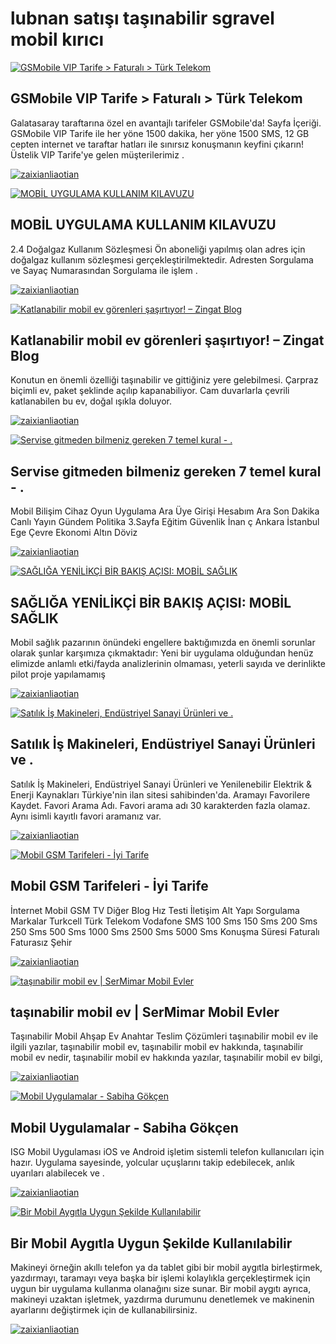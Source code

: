 # lubnan satışı taşınabilir sgravel mobil kırıcı
<a href="https://mnn.zoosnet.net/LR/Chatpre.aspx?id=MNN94995150&p=https://topgrinding.com/" target="_blank">![GSMobile VIP Tarife > Faturalı > Türk Telekom](https://github.com/technlg/images/blob/main/48.jpg)</a>
## GSMobile VIP Tarife > Faturalı > Türk Telekom
Galatasaray taraftarına özel en avantajlı tarifeler GSMobile'da! Sayfa İçeriği. GSMobile VIP Tarife ile her yöne 1500 dakika, her yöne 1500 SMS, 12 GB cepten internet ve taraftar hatları ile sınırsız konuşmanın keyfini çıkarın! Üstelik VIP Tarife'ye gelen müşterilerimiz .
<a href="https://mnn.zoosnet.net/LR/Chatpre.aspx?id=MNN94995150&p=https://topgrinding.com/" target="_blank"><img src="https://github.com/technlg/images/raw/main/chat11.jpg" alt="zaixianliaotian"/></a><a href="//whatsapp.shibangsoft.com/WhatsApp.php" ><img src="https://github.com/technlg/images/raw/main/chat11.png" alt=""></a>
<a href="https://mnn.zoosnet.net/LR/Chatpre.aspx?id=MNN94995150&p=https://topgrinding.com/" target="_blank">![MOBİL UYGULAMA KULLANIM KILAVUZU](https://github.com/technlg/images/blob/main/42.jpg)</a>
## MOBİL UYGULAMA KULLANIM KILAVUZU
2.4 Doğalgaz Kullanım Sözleşmesi Ön aboneliği yapılmış olan adres için doğalgaz kullanım sözleşmesi gerçekleştirilmektedir. Adresten Sorgulama ve Sayaç Numarasından Sorgulama ile işlem .
<a href="https://mnn.zoosnet.net/LR/Chatpre.aspx?id=MNN94995150&p=https://topgrinding.com/" target="_blank"><img src="https://github.com/technlg/images/raw/main/chat11.jpg" alt="zaixianliaotian"/></a><a href="//whatsapp.shibangsoft.com/WhatsApp.php" ><img src="https://github.com/technlg/images/raw/main/chat11.png" alt=""></a>
<a href="https://mnn.zoosnet.net/LR/Chatpre.aspx?id=MNN94995150&p=https://topgrinding.com/" target="_blank">![Katlanabilir mobil ev görenleri şaşırtıyor! – Zingat Blog](https://github.com/technlg/images/blob/main/22.jpg)</a>
## Katlanabilir mobil ev görenleri şaşırtıyor! – Zingat Blog
Konutun en önemli özelliği taşınabilir ve gittiğiniz yere gelebilmesi. Çarpraz biçimli ev, paket şeklinde açılıp kapanabiliyor. Cam duvarlarla çevrili katlanabilen bu ev, doğal ışıkla doluyor.
<a href="https://mnn.zoosnet.net/LR/Chatpre.aspx?id=MNN94995150&p=https://topgrinding.com/" target="_blank"><img src="https://github.com/technlg/images/raw/main/chat11.jpg" alt="zaixianliaotian"/></a><a href="//whatsapp.shibangsoft.com/WhatsApp.php" ><img src="https://github.com/technlg/images/raw/main/chat11.png" alt=""></a>
<a href="https://mnn.zoosnet.net/LR/Chatpre.aspx?id=MNN94995150&p=https://topgrinding.com/" target="_blank">![Servise gitmeden bilmeniz gereken 7 temel kural - .](https://github.com/technlg/images/blob/main/17.jpg)</a>
## Servise gitmeden bilmeniz gereken 7 temel kural - .
Mobil Bilişim Cihaz Oyun Uygulama Ara Üye Girişi Hesabım Ara Son Dakika Canlı Yayın Gündem Politika 3.Sayfa Eğitim Güvenlik İnan ç Ankara İstanbul Ege Çevre Ekonomi Altın Döviz 
<a href="https://mnn.zoosnet.net/LR/Chatpre.aspx?id=MNN94995150&p=https://topgrinding.com/" target="_blank"><img src="https://github.com/technlg/images/raw/main/chat11.jpg" alt="zaixianliaotian"/></a><a href="//whatsapp.shibangsoft.com/WhatsApp.php" ><img src="https://github.com/technlg/images/raw/main/chat11.png" alt=""></a>
<a href="https://mnn.zoosnet.net/LR/Chatpre.aspx?id=MNN94995150&p=https://topgrinding.com/" target="_blank">![SAĞLIĞA YENİLİKÇİ BİR BAKIŞ AÇISI: MOBİL SAĞLIK](https://github.com/technlg/images/blob/main/45.jpg)</a>
## SAĞLIĞA YENİLİKÇİ BİR BAKIŞ AÇISI: MOBİL SAĞLIK
Mobil sağlık pazarının önündeki engellere baktığımızda en önemli sorunlar olarak şunlar karşımıza çıkmaktadır: Yeni bir uygulama olduğundan henüz elimizde anlamlı etki/fayda analizlerinin olmaması, yeterli sayıda ve derinlikte pilot proje yapılamamış
<a href="https://mnn.zoosnet.net/LR/Chatpre.aspx?id=MNN94995150&p=https://topgrinding.com/" target="_blank"><img src="https://github.com/technlg/images/raw/main/chat11.jpg" alt="zaixianliaotian"/></a><a href="//whatsapp.shibangsoft.com/WhatsApp.php" ><img src="https://github.com/technlg/images/raw/main/chat11.png" alt=""></a>
<a href="https://mnn.zoosnet.net/LR/Chatpre.aspx?id=MNN94995150&p=https://topgrinding.com/" target="_blank">![Satılık İş Makineleri, Endüstriyel Sanayi Ürünleri ve .](https://github.com/technlg/images/blob/main/20.jpg)</a>
## Satılık İş Makineleri, Endüstriyel Sanayi Ürünleri ve .
Satılık İş Makineleri, Endüstriyel Sanayi Ürünleri ve Yenilenebilir Elektrik & Enerji Kaynakları Türkiye'nin ilan sitesi sahibinden'da. Aramayı Favorilere Kaydet. Favori Arama Adı. Favori arama adı 30 karakterden fazla olamaz. Aynı isimli kayıtlı favori aramanız var.
<a href="https://mnn.zoosnet.net/LR/Chatpre.aspx?id=MNN94995150&p=https://topgrinding.com/" target="_blank"><img src="https://github.com/technlg/images/raw/main/chat11.jpg" alt="zaixianliaotian"/></a><a href="//whatsapp.shibangsoft.com/WhatsApp.php" ><img src="https://github.com/technlg/images/raw/main/chat11.png" alt=""></a>
<a href="https://mnn.zoosnet.net/LR/Chatpre.aspx?id=MNN94995150&p=https://topgrinding.com/" target="_blank">![Mobil GSM Tarifeleri - İyi Tarife](https://github.com/technlg/images/blob/main/46.jpg)</a>
## Mobil GSM Tarifeleri - İyi Tarife
İnternet Mobil GSM TV Diğer Blog Hız Testi İletişim Alt Yapı Sorgulama Markalar Turkcell Türk Telekom Vodafone SMS 100 Sms 150 Sms 200 Sms 250 Sms 500 Sms 1000 Sms 2500 Sms 5000 Sms Konuşma Süresi Faturalı Faturasız Şehir 
<a href="https://mnn.zoosnet.net/LR/Chatpre.aspx?id=MNN94995150&p=https://topgrinding.com/" target="_blank"><img src="https://github.com/technlg/images/raw/main/chat11.jpg" alt="zaixianliaotian"/></a><a href="//whatsapp.shibangsoft.com/WhatsApp.php" ><img src="https://github.com/technlg/images/raw/main/chat11.png" alt=""></a>
<a href="https://mnn.zoosnet.net/LR/Chatpre.aspx?id=MNN94995150&p=https://topgrinding.com/" target="_blank">![taşınabilir mobil ev | SerMimar Mobil Evler](https://github.com/technlg/images/blob/main/10.jpg)</a>
## taşınabilir mobil ev | SerMimar Mobil Evler
Taşınabilir Mobil Ahşap Ev Anahtar Teslim Çözümleri taşınabilir mobil ev ile ilgili yazılar, taşınabilir mobil ev, taşınabilir mobil ev hakkında, taşınabilir mobil ev nedir, taşınabilir mobil ev hakkında yazılar, taşınabilir mobil ev bilgi,
<a href="https://mnn.zoosnet.net/LR/Chatpre.aspx?id=MNN94995150&p=https://topgrinding.com/" target="_blank"><img src="https://github.com/technlg/images/raw/main/chat11.jpg" alt="zaixianliaotian"/></a><a href="//whatsapp.shibangsoft.com/WhatsApp.php" ><img src="https://github.com/technlg/images/raw/main/chat11.png" alt=""></a>
<a href="https://mnn.zoosnet.net/LR/Chatpre.aspx?id=MNN94995150&p=https://topgrinding.com/" target="_blank">![Mobil Uygulamalar - Sabiha Gökçen](https://github.com/technlg/images/blob/main/64.jpg)</a>
## Mobil Uygulamalar - Sabiha Gökçen
ISG Mobil Uygulaması iOS ve Android işletim sistemli telefon kullanıcıları için hazır. Uygulama sayesinde, yolcular uçuşlarını takip edebilecek, anlık uyarıları alabilecek ve .
<a href="https://mnn.zoosnet.net/LR/Chatpre.aspx?id=MNN94995150&p=https://topgrinding.com/" target="_blank"><img src="https://github.com/technlg/images/raw/main/chat11.jpg" alt="zaixianliaotian"/></a><a href="//whatsapp.shibangsoft.com/WhatsApp.php" ><img src="https://github.com/technlg/images/raw/main/chat11.png" alt=""></a>
<a href="https://mnn.zoosnet.net/LR/Chatpre.aspx?id=MNN94995150&p=https://topgrinding.com/" target="_blank">![Bir Mobil Aygıtla Uygun Şekilde Kullanılabilir](https://github.com/technlg/images/blob/main/61.jpg)</a>
## Bir Mobil Aygıtla Uygun Şekilde Kullanılabilir
Makineyi örneğin akıllı telefon ya da tablet gibi bir mobil aygıtla birleştirmek, yazdırmayı, taramayı veya başka bir işlemi kolaylıkla gerçekleştirmek için uygun bir uygulama kullanma olanağını size sunar. Bir mobil aygıtı ayrıca, makineyi uzaktan işletmek, yazdırma durumunu denetlemek ve makinenin ayarlarını değiştirmek için de kullanabilirsiniz.
<a href="https://mnn.zoosnet.net/LR/Chatpre.aspx?id=MNN94995150&p=https://topgrinding.com/" target="_blank"><img src="https://github.com/technlg/images/raw/main/chat11.jpg" alt="zaixianliaotian"/></a><a href="//whatsapp.shibangsoft.com/WhatsApp.php" ><img src="https://github.com/technlg/images/raw/main/chat11.png" alt=""></a>
